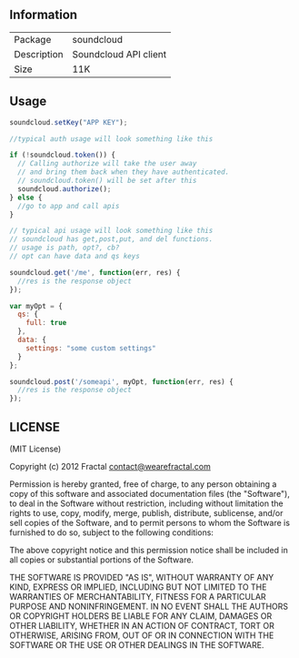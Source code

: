 ## Information

<table>
<tr>
<td>Package</td><td>soundcloud</td>
</tr>
<tr>
<td>Description</td>
<td>Soundcloud API client</td>
</tr>
<tr>
<td>Size</td>
<td>11K</td>
</tr>
</table>

## Usage

```javascript
soundcloud.setKey("APP KEY");

//typical auth usage will look something like this

if (!soundcloud.token()) {
  // Calling authorize will take the user away
  // and bring them back when they have authenticated.
  // soundcloud.token() will be set after this
  soundcloud.authorize();
} else {
  //go to app and call apis
}
```

```javascript
// typical api usage will look something like this
// soundcloud has get,post,put, and del functions.
// usage is path, opt?, cb?
// opt can have data and qs keys

soundcloud.get('/me', function(err, res) {
  //res is the response object
});

var myOpt = {
  qs: {
    full: true
  },
  data: {
    settings: "some custom settings"
  }
};

soundcloud.post('/someapi', myOpt, function(err, res) {
  //res is the response object
});

```

## LICENSE

(MIT License)

Copyright (c) 2012 Fractal <contact@wearefractal.com>

Permission is hereby granted, free of charge, to any person obtaining
a copy of this software and associated documentation files (the
"Software"), to deal in the Software without restriction, including
without limitation the rights to use, copy, modify, merge, publish,
distribute, sublicense, and/or sell copies of the Software, and to
permit persons to whom the Software is furnished to do so, subject to
the following conditions:

The above copyright notice and this permission notice shall be
included in all copies or substantial portions of the Software.

THE SOFTWARE IS PROVIDED "AS IS", WITHOUT WARRANTY OF ANY KIND,
EXPRESS OR IMPLIED, INCLUDING BUT NOT LIMITED TO THE WARRANTIES OF
MERCHANTABILITY, FITNESS FOR A PARTICULAR PURPOSE AND
NONINFRINGEMENT. IN NO EVENT SHALL THE AUTHORS OR COPYRIGHT HOLDERS BE
LIABLE FOR ANY CLAIM, DAMAGES OR OTHER LIABILITY, WHETHER IN AN ACTION
OF CONTRACT, TORT OR OTHERWISE, ARISING FROM, OUT OF OR IN CONNECTION
WITH THE SOFTWARE OR THE USE OR OTHER DEALINGS IN THE SOFTWARE.
